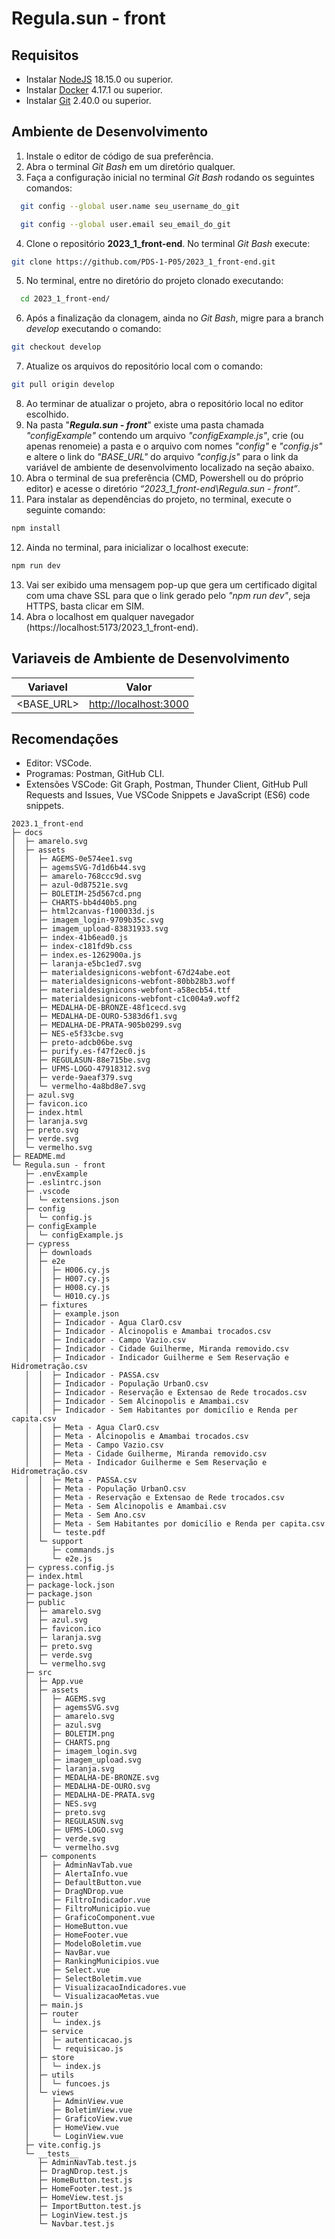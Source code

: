 # Regula.sun - front

## Requisitos

- Instalar [NodeJS](https://nodejs.org/en) 18.15.0 ou superior.
- Instalar [Docker](https://docs.docker.com/desktop/install/windows-install/) 4.17.1 ou superior.
- Instalar [Git](https://git-scm.com/downloads) 2.40.0 ou superior.

## Ambiente de Desenvolvimento

1. Instale o editor de código de sua preferência.
2. Abra o terminal _Git Bash_ em um diretório qualquer.
3. Faça a configuração inicial no terminal _Git Bash_ rodando os seguintes comandos:

```sh
  git config --global user.name seu_username_do_git
```

```sh
  git config --global user.email seu_email_do_git
```

4. Clone o repositório **2023_1_front-end**. No terminal _Git Bash_ execute:

```sh
git clone https://github.com/PDS-1-P05/2023_1_front-end.git
```

5. No terminal, entre no diretório do projeto clonado executando:

```sh
  cd 2023_1_front-end/
```

6. Após a finalização da clonagem, ainda no _Git Bash_, migre para a branch _develop_ executando o comando:

```sh
git checkout develop
```

7. Atualize os arquivos do repositório local com o comando:

```sh
git pull origin develop
```

8. Ao terminar de atualizar o projeto, abra o repositório local no editor escolhido.
9. Na pasta "**_Regula.sun - front_**" existe uma pasta chamada _"configExample"_ contendo um arquivo _"configExample.js"_, crie (ou apenas renomeie) a pasta e o arquivo com nomes _"config"_ e _"config.js"_ e altere o link do _"BASE_URL"_ do arquivo _"config.js"_ para o link da variável de ambiente de desenvolvimento localizado na seção abaixo.
10. Abra o terminal de sua preferência (CMD, Powershell ou do próprio editor) e acesse o diretório _“2023_1_front-end\Regula.sun - front”_.
11. Para instalar as dependências do projeto, no terminal, execute o seguinte comando:

```sh
npm install
```

12. Ainda no terminal, para inicializar o localhost execute:

```sh
npm run dev
```

13. Vai ser exibido uma mensagem pop-up que gera um certificado digital com uma chave SSL para que o link gerado pelo _"npm run dev"_, seja HTTPS, basta clicar em SIM.
14. Abra o localhost em qualquer navegador (https://localhost:5173/2023_1_front-end).

## Variaveis de Ambiente de Desenvolvimento

| Variavel   | Valor                   |
| ---------- | ----------------------- |
| <BASE_URL> | <http://localhost:3000> |

## Recomendações

- Editor: VSCode.
- Programas: Postman, GitHub CLI.
- Extensões VSCode: Git Graph, Postman, Thunder Client, GitHub Pull Requests and Issues, Vue VSCode Snippets e JavaScript (ES6) code snippets.

```
2023.1_front-end
├─ docs
│  ├─ amarelo.svg
│  ├─ assets
│  │  ├─ AGEMS-0e574ee1.svg
│  │  ├─ agemsSVG-7d1d6b44.svg
│  │  ├─ amarelo-768ccc9d.svg
│  │  ├─ azul-0d87521e.svg
│  │  ├─ BOLETIM-25d567cd.png
│  │  ├─ CHARTS-bb4d40b5.png
│  │  ├─ html2canvas-f100033d.js
│  │  ├─ imagem_login-9709b35c.svg
│  │  ├─ imagem_upload-83831933.svg
│  │  ├─ index-41b6ead0.js
│  │  ├─ index-c181fd9b.css
│  │  ├─ index.es-1262900a.js
│  │  ├─ laranja-e5bc1ed7.svg
│  │  ├─ materialdesignicons-webfont-67d24abe.eot
│  │  ├─ materialdesignicons-webfont-80bb28b3.woff
│  │  ├─ materialdesignicons-webfont-a58ecb54.ttf
│  │  ├─ materialdesignicons-webfont-c1c004a9.woff2
│  │  ├─ MEDALHA-DE-BRONZE-48f1cecd.svg
│  │  ├─ MEDALHA-DE-OURO-5383d6f1.svg
│  │  ├─ MEDALHA-DE-PRATA-905b0299.svg
│  │  ├─ NES-e5f33cbe.svg
│  │  ├─ preto-adcb06be.svg
│  │  ├─ purify.es-f47f2ec0.js
│  │  ├─ REGULASUN-88e715be.svg
│  │  ├─ UFMS-LOGO-47918312.svg
│  │  ├─ verde-9aeaf379.svg
│  │  └─ vermelho-4a8bd8e7.svg
│  ├─ azul.svg
│  ├─ favicon.ico
│  ├─ index.html
│  ├─ laranja.svg
│  ├─ preto.svg
│  ├─ verde.svg
│  └─ vermelho.svg
├─ README.md
└─ Regula.sun - front
   ├─ .envExample
   ├─ .eslintrc.json
   ├─ .vscode
   │  └─ extensions.json
   ├─ config
   │  └─ config.js
   ├─ configExample
   │  └─ configExample.js
   ├─ cypress
   │  ├─ downloads
   │  ├─ e2e
   │  │  ├─ H006.cy.js
   │  │  ├─ H007.cy.js
   │  │  ├─ H008.cy.js
   │  │  └─ H010.cy.js
   │  ├─ fixtures
   │  │  ├─ example.json
   │  │  ├─ Indicador - Agua ClarO.csv
   │  │  ├─ Indicador - Alcinopolis e Amambai trocados.csv
   │  │  ├─ Indicador - Campo Vazio.csv
   │  │  ├─ Indicador - Cidade Guilherme, Miranda removido.csv
   │  │  ├─ Indicador - Indicador Guilherme e Sem Reservação e Hidrometração.csv
   │  │  ├─ Indicador - PASSA.csv
   │  │  ├─ Indicador - População UrbanO.csv
   │  │  ├─ Indicador - Reservação e Extensao de Rede trocados.csv
   │  │  ├─ Indicador - Sem Alcinopolis e Amambai.csv
   │  │  ├─ Indicador - Sem Habitantes por domicílio e Renda per capita.csv
   │  │  ├─ Meta - Agua ClarO.csv
   │  │  ├─ Meta - Alcinopolis e Amambai trocados.csv
   │  │  ├─ Meta - Campo Vazio.csv
   │  │  ├─ Meta - Cidade Guilherme, Miranda removido.csv
   │  │  ├─ Meta - Indicador Guilherme e Sem Reservação e Hidrometração.csv
   │  │  ├─ Meta - PASSA.csv
   │  │  ├─ Meta - População UrbanO.csv
   │  │  ├─ Meta - Reservação e Extensao de Rede trocados.csv
   │  │  ├─ Meta - Sem Alcinopolis e Amambai.csv
   │  │  ├─ Meta - Sem Ano.csv
   │  │  ├─ Meta - Sem Habitantes por domicílio e Renda per capita.csv
   │  │  └─ teste.pdf
   │  └─ support
   │     ├─ commands.js
   │     └─ e2e.js
   ├─ cypress.config.js
   ├─ index.html
   ├─ package-lock.json
   ├─ package.json
   ├─ public
   │  ├─ amarelo.svg
   │  ├─ azul.svg
   │  ├─ favicon.ico
   │  ├─ laranja.svg
   │  ├─ preto.svg
   │  ├─ verde.svg
   │  └─ vermelho.svg
   ├─ src
   │  ├─ App.vue
   │  ├─ assets
   │  │  ├─ AGEMS.svg
   │  │  ├─ agemsSVG.svg
   │  │  ├─ amarelo.svg
   │  │  ├─ azul.svg
   │  │  ├─ BOLETIM.png
   │  │  ├─ CHARTS.png
   │  │  ├─ imagem_login.svg
   │  │  ├─ imagem_upload.svg
   │  │  ├─ laranja.svg
   │  │  ├─ MEDALHA-DE-BRONZE.svg
   │  │  ├─ MEDALHA-DE-OURO.svg
   │  │  ├─ MEDALHA-DE-PRATA.svg
   │  │  ├─ NES.svg
   │  │  ├─ preto.svg
   │  │  ├─ REGULASUN.svg
   │  │  ├─ UFMS-LOGO.svg
   │  │  ├─ verde.svg
   │  │  └─ vermelho.svg
   │  ├─ components
   │  │  ├─ AdminNavTab.vue
   │  │  ├─ AlertaInfo.vue
   │  │  ├─ DefaultButton.vue
   │  │  ├─ DragNDrop.vue
   │  │  ├─ FiltroIndicador.vue
   │  │  ├─ FiltroMunicipio.vue
   │  │  ├─ GraficoComponent.vue
   │  │  ├─ HomeButton.vue
   │  │  ├─ HomeFooter.vue
   │  │  ├─ ModeloBoletim.vue
   │  │  ├─ NavBar.vue
   │  │  ├─ RankingMunicipios.vue
   │  │  ├─ Select.vue
   │  │  ├─ SelectBoletim.vue
   │  │  ├─ VisualizacaoIndicadores.vue
   │  │  └─ VisualizacaoMetas.vue
   │  ├─ main.js
   │  ├─ router
   │  │  └─ index.js
   │  ├─ service
   │  │  ├─ autenticacao.js
   │  │  └─ requisicao.js
   │  ├─ store
   │  │  └─ index.js
   │  ├─ utils
   │  │  └─ funcoes.js
   │  └─ views
   │     ├─ AdminView.vue
   │     ├─ BoletimView.vue
   │     ├─ GraficoView.vue
   │     ├─ HomeView.vue
   │     └─ LoginView.vue
   ├─ vite.config.js
   └─ __tests__
      ├─ AdminNavTab.test.js
      ├─ DragNDrop.test.js
      ├─ HomeButton.test.js
      ├─ HomeFooter.test.js
      ├─ HomeView.test.js
      ├─ ImportButton.test.js
      ├─ LoginView.test.js
      └─ Navbar.test.js

```
